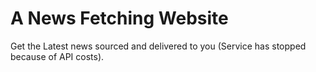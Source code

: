 # A News Fetching Website
Get the Latest news sourced and delivered to you (Service has stopped because of API costs).
